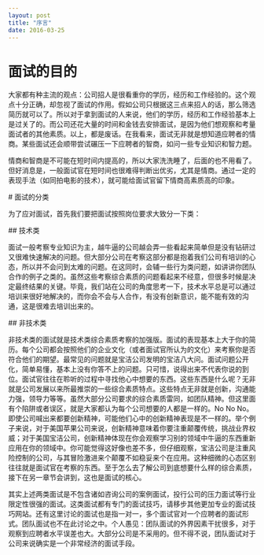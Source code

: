 ```yaml
---
layout: post
title: "序言"
date: 2016-03-25
---
```

# 面试的目的
<p> 大家都有种主流的观点：公司招人是很看重你的学历，经历和工作经验的。这个观点十分正确，却忽视了面试的作用。假如公司只根据这三点来招人的话，那么筛选简历就可以了。所以对于拿到面试的人来说，他们的学历，经历和工作经验基本上是过关了的。而公司还花大量的时间和金钱去安排面试，是因为他们想观察和考量面试者的其他素质。以上，都是废话。在我看来，面试无非就是想知道应聘者的情商。某些面试还会顺带尝试碾压一下应聘者的智商，如问一些专业知识和智力题。</p>
<p> 情商和智商是不可能在短时间内提高的，所以大家洗洗睡了，后面的也不用看了。但好消息是，一般面试官在短时间也很难得判断出优劣，尤其是情商。通过一定的表现手法（如同拍电影的技术），就可能给面试官留下情商高素质高的印象。</p>
# 面试的分类
<p> 为了应对面试，首先我们要把面试按照岗位要求大致分一下类：</p>
## 技术类 
<p> 面试一般考察专业知识为主，越牛逼的公司越会弄一些看起来简单但是没有钻研过又很难快速解决的问题。但大部分公司在考察这部分都是抱着我们公司有培训的心态，所以并不会问到太难的问题。在这同时，会辅一些行为类问题，如讲讲你团队合作的例子之类的。虽然这些考察综合素质的问题看起来不经意，但很多时候是决定最终结果的关键。毕竟，我们站在公司的角度思考一下，技术水平总是可以通过培训来很好地解决的，而你会不会与人合作，有没有创新意识，能不能有效的沟通，这是很难去培训出来的。</p>
## 非技术类
<p> 非技术类的面试就是技术类综合素质考察的加强版。面试的表现基本上大于你的简历。每个公司都会按照他们的企业文化（或者面试官所认为的文化）来考察你是否符合他们的期望。最常见的问题就是宝洁公司发明的宝洁八大问。面试问题公开化，简单易懂，基本上没有你答不上的问题。只可惜，说得出来不代表你说的到位。面试官往往在聆听的过程中寻找他心中想要的东西。这些东西是什么呢？无非就是公司发展以来所最推崇的一些综合素质特点。这些特点无非就是创新，沟通能力强，领导力等等。虽然大部分公司要求的综合素质雷同，如团队精神。但这里面有个陷阱或者误区，就是大家都认为每个公司想要的人都是一样的。No No No。即使公司喊出来都要创新精神，可能他们心中的创新精神表现是不一样的。举个例子来说，对于美国苹果公司来说，创新精神意味着你要注重颠覆传统，挑战业界权威；对于美国宝洁公司，创新精神体现在你会观察学习别的领域中牛逼的东西重新应用在你的领域中。你可能觉得这好像也差不多，但仔细观察，宝洁公司是注重风险控制的公司，与其冒险激进来个颠覆不如稳妥来个在应用。这种细微的心态区别往往就是面试官在考察的东西。至于怎么去了解公司到底想要什么样的综合素质，接下在另一章节会讲到，这也是面试的核心。</p>
<p> 其实上述两类面试是不包含诸如咨询公司的案例面试，投行公司的压力面试等行业限定性很强的面试。这类面试都有专门的面试技巧，请移步其他更加专业的面试技巧网站。还有这里讨论的面试也是指一对一，多个面试官对一个应聘者的面试形式。团队面试也不在此讨论之中。个人愚见：团队面试的外界因素干扰很多，对于观察到应聘者水平误差也大。大部分公司是不采用的。但不得不说，团队面试对于公司来说确实是一个非常经济的面试手段。</p>
